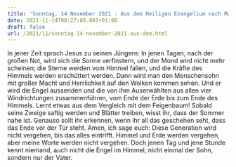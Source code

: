 ```yaml
---
title: 'Sonntag, 14 November 2021 : Aus dem Heiligen Evangelium nach Markus - Mk 13,24-32.'
date: 2021-11-14T08:27:00.001+01:00
draft: false
url: /2021/11/sonntag-14-november-2021-aus-dem.html
---
```


In jener Zeit sprach Jesus zu seinen Jüngern: In jenen Tagen, nach der großen Not, wird sich die Sonne verfinstern, und der Mond wird nicht mehr scheinen; die Sterne werden vom Himmel fallen, und die Kräfte des Himmels werden erschüttert werden. Dann wird man den Menschensohn mit großer Macht und Herrlichkeit auf den Wolken kommen sehen. Und er wird die Engel aussenden und die von ihm Auserwählten aus allen vier Windrichtungen zusammenführen, vom Ende der Erde bis zum Ende des Himmels. Lernt etwas aus dem Vergleich mit dem Feigenbaum! Sobald seine Zweige saftig werden und Blätter treiben, wisst ihr, dass der Sommer nahe ist. Genauso sollt ihr erkennen, wenn ihr all das geschehen seht, dass das Ende vor der Tür steht. Amen, ich sage euch: Diese Generation wird nicht vergehen, bis das alles eintrifft. Himmel und Erde werden vergehen, aber meine Worte werden nicht vergehen. Doch jenen Tag und jene Stunde kennt niemand, auch nicht die Engel im Himmel, nicht einmal der Sohn, sondern nur der Vater.